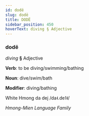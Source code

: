 ```yaml
---
id: dodë
slug: dodë
title: DODË
sidebar_position: 450
hoverText: diving § Adjective
---
```


### dodë

*diving* **§** Adjective

**Verb**: to be diving/swimming/bathing

**Noun**: dive/swim/bath

**Modifier**: diving/bathing

White Hmong da dej /da˧.de˥˧/

*Hmong-Mien Language Family*